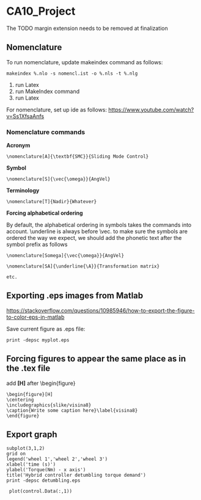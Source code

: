 # CA10_Project

The TODO margin extension needs to be removed at finalization

## Nomenclature 

To run nomenclature, update makeindex command as follows:

```
makeindex %.nlo -s nomencl.ist -o %.nls -t %.nlg
```

1. run Latex
2. run MakeIndex command
3. run Latex

For nomenclature, set up ide as follows:
https://www.youtube.com/watch?v=Ss1XfsaAnfs

### Nomenclature commands

**Acronym**

```
\nomenclature[A]{\textbf{SMC}}{Sliding Mode Control}
```

**Symbol**

```
\nomenclature[S]{\vec{\omega}}{AngVel}
```

**Terminology**

```
\nomenclature[T]{Nadir}{Whatever}
```

**Forcing alphabetical ordering**

By default, the alphabetical ordering in symbols takes the commands into account. \underline is always before \vec.
to make sure the symbols are ordered the way we expect, we should add the phonetic text after the symbol prefix as follows

```
\nomenclature[Somega]{\vec{\omega}}{AngVel}

\nomenclature[SA]{\underline{\A}}{Transformation matrix}

etc.
```

## Exporting .eps images from Matlab

https://stackoverflow.com/questions/10985946/how-to-export-the-figure-to-color-eps-in-matlab

Save current figure as .eps file:

```
print -depsc myplot.eps
```

## Forcing figures to appear the same place  as in the .tex file

add **[H]** after \begin{figure}

```
\begin{figure}[H]
\centering
\includegraphics{slike/visina8}
\caption{Write some caption here}\label{visina8}
\end{figure}

```

## Export graph

```
subplot(3,1,2)
grid on
legend('wheel 1','wheel 2','wheel 3')
xlabel('time (s)')
ylabel('Torque(Nm) - x axis')
title('Hybrid controller detumbling torque demand')
print -depsc detumbling.eps

 plot(control.Data(:,1))
```